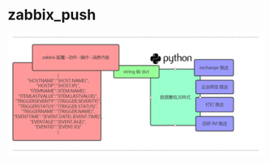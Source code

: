 # zabbix_push

![image](https://raw.githubusercontent.com/ZuoGuocai/zabbix_push/master/images/sendmap.png)
